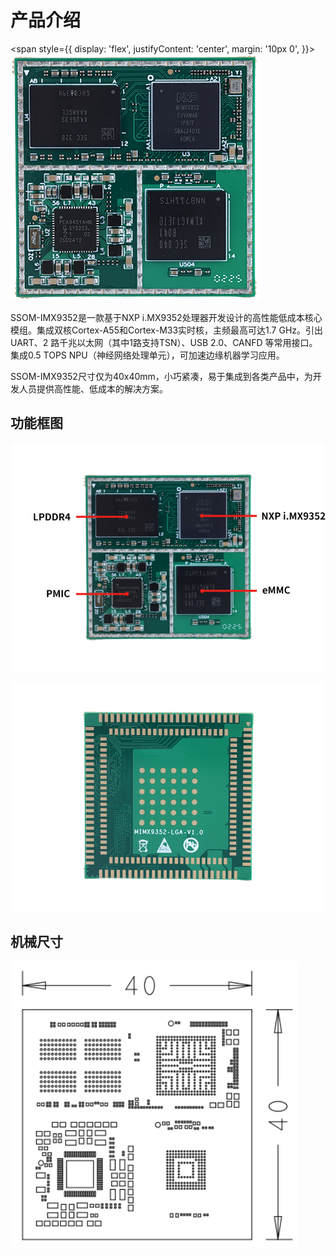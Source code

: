 # 产品介绍

<span style={{
  display: 'flex',
  justifyContent: 'center',
  margin: '10px 0',
  }}>
 ![alt text](./static/image.png)
</span>

SSOM-IMX9352是一款基于NXP i.MX9352处理器开发设计的高性能低成本核心模组。集成双核Cortex-A55和Cortex-M33实时核，主频最高可达1.7 GHz。引出UART、2 路千兆以太网（其中1路支持TSN）、USB 2.0、CANFD 等常用接口。集成0.5 TOPS NPU（神经网络处理单元），可加速边缘机器学习应用。 	

SSOM-IMX9352尺寸仅为40x40mm，小巧紧凑，易于集成到各类产品中，为开发人员提供高性能、低成本的解决方案。

## 功能框图

![alt text](./static/image-1.png)

![alt text](./static/image-2.png)

## 机械尺寸

![alt text](./static/image-3.png)
